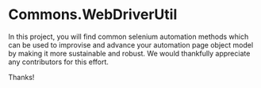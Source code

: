 # Commons.WebDriverUtil

In this project, you will find common selenium automation methods which can be used to improvise and advance your automation page object model by making it more sustainable and robust. 
We would thankfully appreciate any contributors for this effort. 

Thanks!
